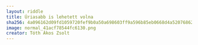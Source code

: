 ```yaml
---
layout: riddle
title: Úriasabb is lehetett volna
sha256: 4a096162d09fd1059720fef9b0a50a698603ff9a596b85eb0668d4a520768629
image: normal_41acf78544fc6130.png
creator: Tóth Ákos Zsolt
---
```

